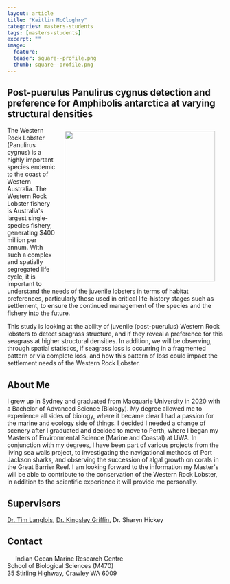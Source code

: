 ```yaml
---
layout: article
title: "Kaitlin McCloghry"
categories: masters-students
tags: [masters-students]
excerpt: ""
image:
  feature: 
  teaser: square--profile.png
  thumb: square--profile.png
---
```

## Post-puerulus Panulirus cygnus detection and preference for Amphibolis antarctica at varying structural densities
<img src='/images/.png' align='right' width="350" hspace="20" vspace="10">

The Western Rock Lobster (Panulirus cygnus) is a highly important species endemic to the coast of Western Australia. The Western Rock Lobster fishery is Australia's largest single-species fishery, generating $400 million per annum. With such a complex and spatially segregated life cycle, it is important to understand the needs of the juvenile lobsters in terms of habitat preferences, particularly those used in critical life-history stages such as settlement, to ensure the continued management of the species and the fishery into the future.

This study is looking at the ability of juvenile (post-puerulus) Western Rock lobsters to detect seagrass structure, and if they reveal a preference for this seagrass at higher structural densities. In addition, we will be observing, through spatial statistics, if seagrass loss is occurring in a fragmented pattern or via complete loss, and how this pattern of loss could impact the settlement needs of the Western Rock Lobster.

## About Me
I grew up in Sydney and graduated from Macquarie University in 2020 with a Bachelor of Advanced Science (Biology). My degree allowed me to experience all sides of biology, where it became clear I had a passion for the marine and ecology side of things. I decided I needed a change of scenery after I graduated and decided to move to Perth, where I began my Masters of Environmental Science (Marine and Coastal) at UWA. In conjunction with my degrees, I have been part of various projects from the living sea walls project, to investigating the navigational methods of Port Jackson sharks, and observing the succession of algal growth on corals in the Great Barrier Reef. I am looking forward to the information my Master's will be able to contribute to the conservation of the Western Rock Lobster, in addition to the scientific experience it will provide me personally.

## Supervisors
[Dr. Tim Langlois](https://marineecology.io/researchers/tim-langlois/ "Tim Langlois"), [Dr. Kingsley Griffin](https://marineecology.io//researchers/kingsley-griffin/), Dr. Sharyn Hickey

## Contact
<img src='/images/icons/building-regular.svg' width="15px"> Indian Ocean Marine Research Centre <br>
School of Biological Sciences (M470)<br>
35 Stirling Highway, Crawley WA 6009

<img src='/images/icons/envelope-regular.svg' width="15px"> <a href="23272037@student.uwa.edu.au"></a><br>
